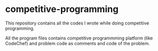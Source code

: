 # competitive-programming
This repository contains all the codes I wrote while doing competitive programming.

All the program files contains competitive programmming platform (like CodeChef) and problem code as comments and code of the problem.

